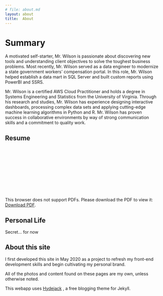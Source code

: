 ```yaml
---
# file: about.md
layout: about
title:  About
---
```

# Summary

A motivated self-starter, Mr. Wilson is passionate about discovering new tools and understanding client objectives to solve the toughest business problems. Most recently, Mr. Wilson served as a data engineer to modernize a state government workers' compensation portal. In this role, Mr. Wilson helped establish a data mart in SQL Server and built custom reports using PowerBI and SSRS.

Mr. Wilson is a certified AWS Cloud Practitioner and holds a degree in Systems Engineering and Statistics from the University of Virginia. Through his research and studies, Mr. Wilson has experience designing interactive dashboards, processing complex data sets and applying cutting-edge machine learning algorithms in Python and R.  Mr. Wilson has proven success in collaborative environments by way of strong communication skills and a commitment to quality work.

## Resume

<object data="http://georgewilson23.github.io/assets/Resume.pdf" type="application/pdf" width="700px" height="700px">
    <embed src="http://georgewilson23.github.io/assets/Resume.pdf">
        <p>This browser does not support PDFs. Please download the PDF to view it: <a href="http://georgewilson23.github.io/assets/Resume.pdf">Download PDF</a>.</p>
    </embed>
</object>

## Personal Life

Secret... for now

## About this site

I first developed this site in May 2020 as a project to refresh my front-end development skills and begin cultivating my personal brand.

All of the photos and content found on these pages are my own, unless otherwise noted. 

This webapp uses [Hydejack](https://hydejack.com/) , a free blogging theme for Jekyll.
